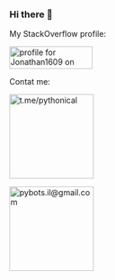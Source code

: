 ### Hi there 👋
My StackOverflow profile:

<a href="https://stackexchange.com/users/19275031"><img src="https://stackexchange.com/users/flair/19275031.png" width="148" height="40" alt="profile for Jonathan1609 on Stack Exchange, a network of free, community-driven Q&amp;A sites" title="profile for Jonathan1609 on Stack Exchange, a network of free, community-driven Q&amp;A sites"></a>

Contat me:

<a href="https://t.me/pythonical"><img alt="t.me/pythonical" src="https://img.shields.io/badge/Telegram-2CA5E0?style=for-the-badge&logo=telegram&logoColor=white" width=150/></a>

<a href="mailto:pybots.il@gmail.com"><img alt="pybots.il@gmail.com" src="https://img.shields.io/badge/Gmail-D14836?style=for-the-badge&logo=gmail&logoColor=white" width=150/></a>
